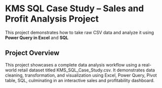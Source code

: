 # KMS SQL Case Study – Sales and Profit Analysis Project

This project demonstrates how to take raw CSV data and analyze it using **Power Query in Excel** and **SQL**

## Project Overview

This project showcases a complete data analysis workflow using a real-world retail dataset titled KMS_SQL_Case_Study.csv. It demonstrates data cleaning, transformation, and visualization using Excel, Power Query, Pivot table, SQL, culminating in an interactive sales and profitability dashboard.


